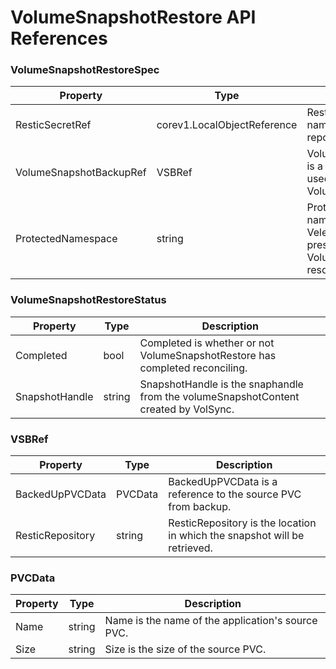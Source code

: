 <h1>VolumeSnapshotRestore API References</h1>

### VolumeSnapshotRestoreSpec

| Property             | Type                       | Description                                        |
|----------------------|--------------------------------|-------------------------------------------------------|
| ResticSecretRef      | corev1.LocalObjectReference           | ResticSecretRef  is the name of the Restic repository secret.       |
| VolumeSnapshotBackupRef     | VSBRef                                 | VolumeSnapshotBackupRef  is a reference to resources used by VolumeSnapshotBackup.     |
| ProtectedNamespace        | string               | ProtectedNamespace is the namespace in which the Velero deployment is present, and where VolumeSnapshotRestore resources will be created.   |


### VolumeSnapshotRestoreStatus

| Property             | Type                        | Description                                 |
|----------------------|-------------------------------------------------|------------------------------------------------------|
| Completed     | bool                                                    | Completed is whether or not VolumeSnapshotRestore has completed reconciling.    |
| SnapshotHandle     | string                                             | SnapshotHandle is the snaphandle from the volumeSnapshotContent created by VolSync.      |


### VSBRef

| Property             | Type               |        Description                         |
|----------------------|---------------------------------------|---------------------------------------------|
| BackedUpPVCData    | PVCData                                    | BackedUpPVCData  is a reference to the source PVC from backup.   |
| ResticRepository     | string                                     | ResticRepository is the location in which the snapshot will be retrieved.        |
  

### PVCData

| Property             | Type               |        Description                         |
|----------------------|---------------------------------------|---------------------------------------------|
| Name    | string                                      | Name is the name of the application's source PVC.   |
| Size     | string                                     | Size is the size of the source PVC.           |
